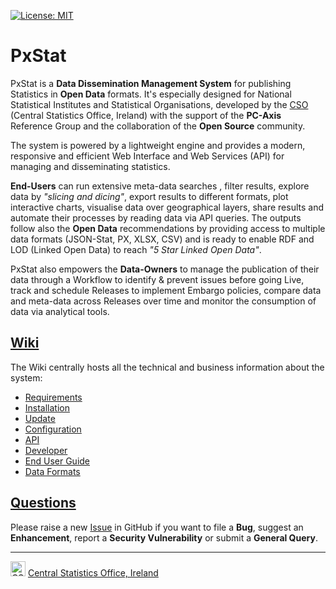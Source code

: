 
[![License: MIT](https://img.shields.io/badge/License-MIT-yellow.svg)](https://opensource.org/licenses/MIT)

# PxStat
PxStat is a **Data Dissemination Management System** for publishing Statistics in **Open Data** formats. It's especially designed for National Statistical Institutes and Statistical Organisations, developed by the [CSO](https://www.cso.ie) (Central Statistics Office, Ireland) with the support of the **PC-Axis** Reference Group and the collaboration of the **Open Source** community.

The system is powered by a lightweight engine and provides a modern, responsive and efficient Web Interface and Web Services (API) for managing and disseminating statistics.

**End-Users** can run extensive meta-data searches , filter results, explore data by _"slicing and dicing"_, export results to different formats, plot interactive charts, visualise data over geographical layers, share  results and automate their processes by reading data via API queries. 
The outputs follow also the **Open Data** recommendations by providing access to multiple data formats (JSON-Stat, PX, XLSX, CSV) and is ready to enable RDF and LOD (Linked Open Data) to reach _"5 Star Linked Open Data"_.

PxStat also empowers the **Data-Owners** to manage the publication of their data through a Workflow to identify & prevent issues before going Live, track and schedule Releases to implement Embargo policies, compare data and meta-data across Releases over time and monitor the consumption of data via analytical tools.

## [Wiki](https://github.com/CSOIreland/PxStat/wiki)
The Wiki centrally hosts all the technical and business information about the system:
* [Requirements](https://github.com/CSOIreland/PxStat/wiki/Requirements)
* [Installation](https://github.com/CSOIreland/PxStat/wiki/Installation)
* [Update](https://github.com/CSOIreland/PxStat/wiki/Update)
* [Configuration](https://github.com/CSOIreland/PxStat/wiki/Configuration)
* [API](https://github.com/CSOIreland/PxStat/wiki/API)
* [Developer](https://github.com/CSOIreland/PxStat/wiki/Developer)
* [End User Guide](https://github.com/CSOIreland/PxStat/wiki/End-User-Guide)
* [Data Formats](https://github.com/CSOIreland/PxStat/wiki/Data-Formats)

## [Questions](https://github.com/CSOIreland/PxStat/issues/new/choose)
Please raise a new [Issue](https://github.com/CSOIreland/PxStat/issues/new/choose) in GitHub if you want to file a **Bug**, suggest an **Enhancement**, report a **Security Vulnerability** or submit a **General Query**.

***
<img src="https://user-images.githubusercontent.com/5030226/60980383-47ccbf80-a32c-11e9-8572-3c234abcd9fb.png" Title="CSO" alt="CSO" width="24"> [Central Statistics Office, Ireland](https://www.cso.ie/)   
